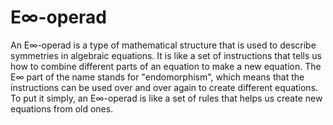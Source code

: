 # E∞-operad

An E∞-operad is a type of mathematical structure that is used to describe symmetries in algebraic equations. It is like a set of instructions that tells us how to combine different parts of an equation to make a new equation. The E∞ part of the name stands for "endomorphism", which means that the instructions can be used over and over again to create different equations. To put it simply, an E∞-operad is like a set of rules that helps us create new equations from old ones.

